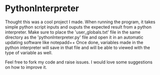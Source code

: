 # PythonInterpreter

Thought this was a cool project I made.
When running the program, it takes simple python script inputs and ouputs the expected result from a python interpreter.
Make sure to place the 'user_globals.txt' file in the same directory as the 'pythonInterpreter.py' file and open it in an automatic updating software like notepadd++
Once done, variables made in the python interpreter will save in that file and will be able to viewed with the type of variable as well.

Feel free to fork my code and raise issues. I would love some suggestions on how to improve it.
